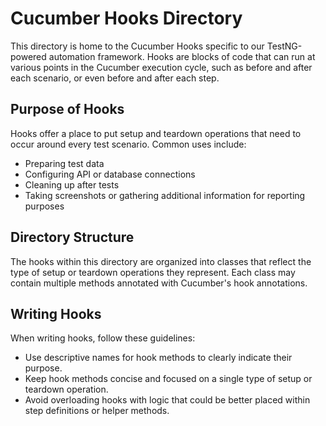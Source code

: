 # Cucumber Hooks Directory

This directory is home to the Cucumber Hooks specific to our TestNG-powered automation framework. Hooks are blocks of code that can run at various points in the Cucumber execution cycle, such as before and after each scenario, or even before and after each step.

## Purpose of Hooks

Hooks offer a place to put setup and teardown operations that need to occur around every test scenario. Common uses include:

- Preparing test data
- Configuring API or database connections
- Cleaning up after tests
- Taking screenshots or gathering additional information for reporting purposes

## Directory Structure

The hooks within this directory are organized into classes that reflect the type of setup or teardown operations they represent. Each class may contain multiple methods annotated with Cucumber's hook annotations.

## Writing Hooks

When writing hooks, follow these guidelines:

- Use descriptive names for hook methods to clearly indicate their purpose.
- Keep hook methods concise and focused on a single type of setup or teardown operation.
- Avoid overloading hooks with logic that could be better placed within step definitions or helper methods.
